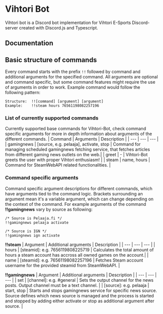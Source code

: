 # Vihtori Bot
Vihtori bot is a Discord bot implementation for Vihtori E-Sports Discord-server created with Discord.js and Typescript.

## Documentation

## Basic structure of commands

Every command starts with the prefix `!!` followed by command and additional arguments for the specified command. All arguments are optional and command specific, but some command features might require the use of arguments in order to work. Example command would follow the following pattern:

```
Structure:  !![command] [argument] [argument]
Example:    !!steam hours 76561198082257196
```

### List of currently supported commands
Currently supported base commands for Vihtori-Bot, check command specific arguments for more in depth information about arguments of the different commands.
| Command | Arguments | Description |
| --- | --- | --- |
| gamingnews | [source, e.g. pelaaja], activate, stop | Command for managing scheduled gamingnews fetching service, that fetches articles from different gaming news outlets on the web.|
| greet | - | Vihtori-Bot greets the user with proper Vihtori enthusiasm! |
| steam | name, hours | Command for SteamWebAPI related functionalities. |

### Command specific arguments
Command specific argument descriptions for different commands, which have arguments tied to the command logic. Brackets surrounding an argument mean it's a variable argument,
which can change depending on the context of the command. For example arguments of the command <b>!!gamingnews</b> vary by source as following:

```
/* Source is Pelaaja.fi */
!!gamingnews pelaaja activate

/* Source is IGN */
!!gamingnews ign activate
```

<b>!!steam</b>
| Argument | Additional arguments | Description |
| --- | --- | --- |
| hours | [steamid]: e.g. 7656119808225719 | Calculates the total amount of hours a steam account has accross all owned games on the account.|
| name | [steamid]: e.g. 76561198082257196 | Fetches Steam account username for the provided steamid from SteamWebAPI. |

<b>!!gamingnews</b>
| Argument | Additional arguments | Description |
| --- | --- | --- |
| set | [channel]: e.g. #general | Sets the output channel for the news posts. Output channel must be a text channel. |
| [source]: e.g. pelaaja | start, stop | Starts and stops gamingnews service for specific news source. Source defines which news source is managed and the process is started and stopped by adding either activate or stop as additional argument after source. |
